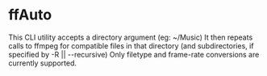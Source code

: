 # ffAuto
  This CLI utility accepts a directory argument (eg: ~/Music) It then repeats calls to ffmpeg for compatible files in that directory (and subdirectories, if specified by -R || --recursive) Only filetype and frame-rate conversions are currently supported. 
